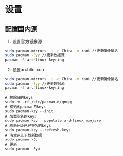 # 设置

## 配置国内源

1. 设置官方镜像源
```bash
sudo pacman-mirrors -i -c China -m rank //更新镜像排名
sudo pacman -Syy //更新数据源
pacman -S archlinux-keyring 
```
2. 设置archlinuxcn
```bash
sudo pacman-mirrors -i -c China -m rank //更新镜像排名
sudo pacman -Syy //更新数据源
pacman -S archlinux-keyring 
```

```Shell
# 移除旧的keys
sudo rm -rf /etc/pacman.d/gnupg
# 初始化pacman的keys
sudo pacman-key --init
# 加载签名的keys  
sudo pacman-key --populate archlinux manjaro
# 刷新升级已经签名的keys
sudo pacman-key --refresh-keys
# 清空并且下载新数据
sudo pacman -Sc
# 更新
sudo pacman -Syu

```